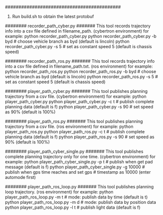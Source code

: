 ###########################################
1. Run build.sh to obtain the latest protobuf

######## recorder_path_cyber.py #######
This tool records trajectory info into a csv file defined in filename_path. (cybertron environment)
for example:
python recorder_path_cyber.py
python recorder_path_cyber.py -b byd            # choose vehicle branch as byd (default is lincoln)
python recorder_path_cyber.py -s 5              # set as constant speed 5 (default is chassis speed)

######## recorder_path_ros.py #######
This tool records trajectory info into a csv file defined in filename_path.txt. (ros environment)
for example:
python recorder_path_ros.py
python recorder_path_ros.py -b byd              # choose vehicle branch as byd (default is lincoln)
python recorder_path_ros.py -s 5                # set as constant speed 5 (default is chassis speed)

######## player_path_cyber.py #######
This tool publishes planning trajectory from a csv file. (cybertron environment)
for example:
python player_path_cyber.py
python player_path_cyber.py -c t                # publish complete planning data (default is f)
python player_path_cyber.py -s 90               # set speed as 90% (default is 100%)

######## player_path_ros.py #######
This tool publishes planning trajectory from a csv file. (ros environment)
for example:
python player_path_ros.py
python player_path_ros.py -c t                  # publish complete planning data (default is f)
python player_path_ros.py -s 90                 # set speed as 90% (default is 100%)

######## player_path_cyber_single.py #######
This tool publishes complete planning trajectory only for one time. (cybertron environment)
for example:
python player_path_cyber_single.py -p t         # publish when get pad message (default is f)
python player_path_cyber_single.py -g 10000     # publish when gps time reaches and set gps
                                                # timestamp as 10000 (enter automode first)

######## player_path_ros_loop.py #######
This tool publishes planning loop trajectory. (ros environment)
for example:
python player_path_ros_loop.py -m t             # mode: publish data by time (default is t)
python player_path_ros_loop.py -m d             # mode: publish data by position data
python player_path_ros_loop.py -l t             # publish light data (default is f)